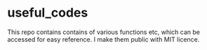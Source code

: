 # useful_codes
This repo contains contains of various functions etc, which can be accessed for easy reference. I make them public with MIT licence.
